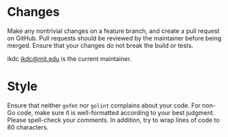 # Changes

Make any nontrivial changes on a feature branch, and create a pull
request on GitHub.  Pull requests should be reviewed by the maintainer
before being merged.  Ensure that your changes do not break the build or
tests.

ikdc <ikdc@mit.edu> is the current maintainer.

# Style

Ensure that neither `gofmt` nor `golint` complains about your code.  For
non-Go code, make sure it is well-formatted according to your best
judgment.  Please spell-check your comments.  In addition, try to wrap
lines of code to 80 characters.
